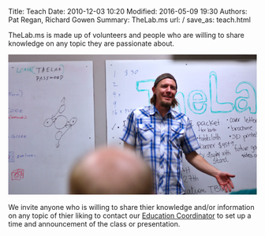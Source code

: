 Title: Teach
Date: 2010-12-03 10:20
Modified: 2016-05-09 19:30
Authors: Pat Regan, Richard Gowen
Summary: TheLab.ms
url: /
save_as: teach.html

TheLab.ms is made up of volunteers and people who are willing to share knowledge on any topic they are passionate about.

![Shawn Porter speaking to a class at TheLab.ms](/images/Teach.jpg)

We invite anyone who is willing to share thier knowledge and/or information on any topic of thier liking to contact our [Education Coordinator](mailto:greg@thelab.ms) to set up a time and announcement of the class or presentation.


